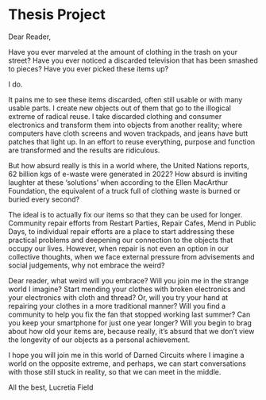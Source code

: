 # Thesis Project 

Dear Reader, 

Have you ever marveled at the amount of clothing in the trash on your street? Have you ever noticed a discarded television that has been smashed to pieces? Have you ever picked these items up? 

I do. 

It pains me to see these items discarded, often still usable or with many usable parts. I create new objects out of them that go to the illogical extreme of radical reuse. I take discarded clothing and consumer electronics and transform them into objects from another reality; where computers have cloth screens and woven trackpads, and jeans have butt patches that light up. In an effort to reuse everything, purpose and function are transformed and the results are ridiculous. 

But how absurd really is this in a world where, the United Nations reports, 62 billion kgs of e-waste were generated in 2022? How absurd is inviting laughter at these ‘solutions’ when according to the Ellen MacArthur Foundation, the equivalent of a truck full of clothing waste is burned or buried every second? 

The ideal is to actually fix our items so that they can be used for longer. Community repair efforts from Restart Parties, Repair Cafes, Mend in Public Days, to individual repair efforts are a place to start addressing these practical problems and deepening our connection to the objects that occupy our lives. However, when repair is not even an option in our collective thoughts, when we face external pressure from advisements and social judgements, why not embrace the weird? 

Dear reader, what weird will you embrace? Will you join me in the strange world I imagine? Start mending your clothes with broken electronics and your electronics with cloth and thread? Or, will you try your hand at repairing your clothes in a more traditional manner? Will you find a community to help you fix the fan that stopped working last summer? Can you keep your smartphone for just one year longer? Will you begin to brag about how old your items are, because really, it’s absurd that we don’t view the longevity of our objects as a personal achievement. 

I hope you will join me in this world of Darned Circuits where I imagine a world on the opposite extreme, and perhaps, we can start conversations with those still stuck in reality, so that we can meet in the middle. 

All the best, 
Lucretia Field 


